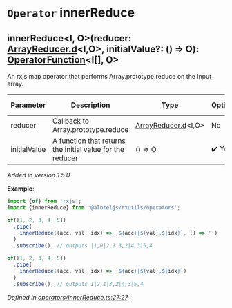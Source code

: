 # `Operator` innerReduce

## innerReduce\<I, O>(reducer: [ArrayReducer.d](https://github.com/Alorel/rxutils/blob/6924a2a/projects/rxutils/types/ArrayReducer.d.ts#L5)\<I,O>, initialValue?: () => O): [OperatorFunction](https://rxjs.dev/api/index/interface/OperatorFunction)\<I[], O>

An rxjs map operator that performs Array.prototype.reduce on the input array.

| **Parameter** | **Description** | **Type** | **Optional** | **Default value** |
|---------------|-----------------|----------|--------------|-------------------|
| reducer | Callback to Array.prototype.reduce | <span>[ArrayReducer.d](https://github.com/Alorel/rxutils/blob/6924a2a/projects/rxutils/types/ArrayReducer.d.ts#L5)\<I,O></span> | No |  |
| initialValue | A function that returns the initial value for the reducer | <span>() => O</span> | :heavy_check_mark: Yes |  |

*Added in version 1.5.0*

**Example**:
```typescript
import {of} from 'rxjs';
import {innerReduce} from '@aloreljs/rxutils/operators';

of([1, 2, 3, 4, 5])
  .pipe(
    innerReduce((acc, val, idx) => `${acc}|${val},${idx}`, () => '')
  )
  .subscribe(); // outputs |1,0|2,1|3,2|4,3|5,4

of([1, 2, 3, 4, 5])
  .pipe(
    innerReduce((acc, val, idx) => `${acc}|${val},${idx}`)
  )
  .subscribe(); // outputs 1|2,1|3,2|4,3|5,4
```

*Defined in [operators/innerReduce.ts:27:27](https://github.com/Alorel/rxutils/blob/6924a2a/projects/rxutils/operators/innerReduce.ts#L27).*